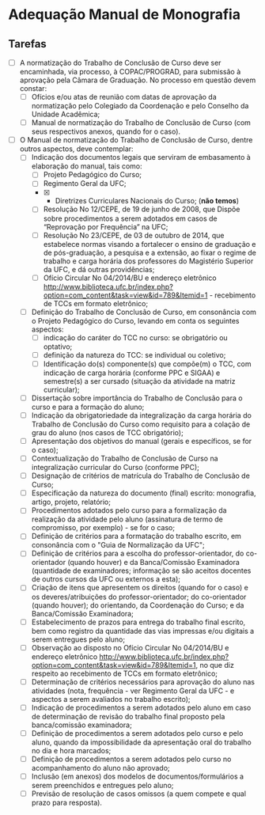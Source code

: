 # Adequação Manual de Monografia

## Tarefas

- [ ] A normatização do Trabalho de Conclusão de Curso deve ser encaminhada, via processo, à COPAC/PROGRAD, para submissão à aprovação pela Câmara de Graduação. No processo em questão devem constar:
  - [ ] Ofícios e/ou atas de reunião com datas de aprovação da normatização pelo Colegiado da Coordenação e pelo Conselho da Unidade Acadêmica;
  - [ ] Manual de normatização do Trabalho de Conclusão de Curso (com seus respectivos anexos, quando for o caso).
- [ ] O Manual de normatização do Trabalho de Conclusão de Curso, dentre outros aspectos, deve contemplar:
  - [ ] Indicação dos documentos legais que serviram de embasamento à elaboração do manual, tais como:
    - [ ] Projeto Pedagógico do Curso;
    - [ ] Regimento Geral da UFC;
    - [X] - Diretrizes Curriculares Nacionais do Curso; (**não temos**)
    - [ ] Resolução No 12/CEPE, de 19 de junho de 2008, que Dispõe sobre procedimentos a serem adotados em casos de “Reprovação por Frequência” na UFC;
    - [ ] Resolução No 23/CEPE, de 03 de outubro de 2014, que estabelece normas visando a fortalecer o ensino de graduação e de pós-graduação, a pesquisa e a extensão, ao fixar o regime de trabalho e carga horária dos professores do Magistério Superior da UFC, e dá outras providências;
    - [ ] Ofício  Circular No 04/2014/BU e endereço eletrônico http://www.biblioteca.ufc.br/index.php?option=com_content&task=view&id=789&Itemid=1 - recebimento de TCCs em formato eletrônico;
  - [ ] Definição do Trabalho de Conclusão de Curso, em consonância com o Projeto Pedagógico do Curso, levando em conta os seguintes aspectos:
    - [ ] indicação do caráter do TCC no curso: se obrigatório ou optativo;
    - [ ] definição da natureza do TCC: se individual ou coletivo;
    - [ ] Identificação do(s) componente(s) que compõe(m) o TCC, com indicação de carga horária (conforme PPC e SIGAA) e semestre(s) a ser cursado (situação da atividade na matriz curricular);
  - [ ] Dissertação sobre importância do Trabalho de Conclusão para o curso e para a formação do aluno;
  - [ ] Indicação da obrigatoriedade da integralização da carga horária do Trabalho de Conclusão do Curso como requisito para a colação de grau do aluno (nos casos de TCC obrigatório);
  - [ ] Apresentação dos objetivos do manual (gerais e específicos, se for o caso);
  - [ ] Contextualização do Trabalho de Conclusão de Curso na integralização curricular do Curso (conforme PPC);
  - [ ] Designação de critérios de matrícula do Trabalho de Conclusão de Curso;
  - [ ] Especificação da natureza do documento (final) escrito: monografia, artigo, projeto, relatório;
  - [ ] Procedimentos adotados pelo curso para a formalização da realização da atividade pelo aluno (assinatura de termo de compromisso, por exemplo) - se for o caso;
  - [ ] Definição de critérios para a formatação do trabalho escrito, em consonância com o "Guia de Normalização da UFC";
  - [ ] Definição de critérios para a escolha do professor-orientador, do co-orientador (quando houver) e da Banca/Comissão Examinadora (quantidade de examinadores; informação se são aceitos docentes de outros cursos da UFC ou externos a esta);
  - [ ] Criação de itens que apresentem os direitos (quando for o caso) e os deveres/atribuições do professor-orientador; do co-orientador (quando houver); do orientando, da Coordenação do Curso; e da Banca/Comissão Examinadora;
  - [ ] Estabelecimento de prazos para entrega do trabalho final escrito, bem como registro da quantidade das vias impressas e/ou digitais a serem entregues pelo aluno;
  - [ ] Observação ao disposto no Ofício Circular No 04/2014/BU e endereço eletrônico http://www.biblioteca.ufc.br/index.php?option=com_content&task=view&id=789&Itemid=1, no que diz respeito ao recebimento de TCCs em formato eletrônico;
  - [ ] Determinação de critérios necessários para aprovação do aluno nas atividades (nota, frequência - ver Regimento Geral da UFC - e aspectos a serem avaliados no trabalho escrito);
  - [ ] Indicação de procedimentos a serem adotados pelo aluno em caso de determinação de revisão do trabalho final proposto pela banca/comissão examinadora;
  - [ ] Definição de procedimentos a serem adotados pelo curso e pelo aluno, quando da impossibilidade da apresentação oral do trabalho no dia e hora marcados;
  - [ ] Definição de procedimentos a serem adotados pelo curso no acompanhamento do aluno não aprovado;
  - [ ] Inclusão (em anexos) dos modelos de documentos/formulários a serem preenchidos e entregues pelo aluno;
  - [ ] Previsão de resolução de casos omissos (a quem compete e qual prazo para resposta).
